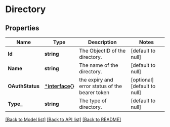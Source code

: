 # Directory

## Properties
Name | Type | Description | Notes
------------ | ------------- | ------------- | -------------
**Id** | **string** | The ObjectID of the directory. | [default to null]
**Name** | **string** | The name of the directory. | [default to null]
**OAuthStatus** | [***interface{}**](interface{}.md) | the expiry and error status of the bearer token | [optional] [default to null]
**Type_** | **string** | The type of directory. | [default to null]

[[Back to Model list]](../README.md#documentation-for-models) [[Back to API list]](../README.md#documentation-for-api-endpoints) [[Back to README]](../README.md)


